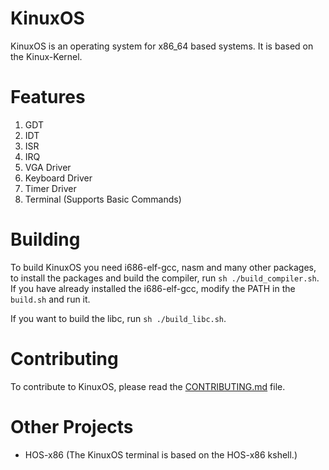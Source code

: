 # KinuxOS
KinuxOS is an operating system for x86_64 based systems. It is based on the Kinux-Kernel.

# Features
1. GDT
2. IDT
3. ISR
4. IRQ
5. VGA Driver
6. Keyboard Driver
7. Timer Driver
8. Terminal (Supports Basic Commands)

# Building
To build KinuxOS you need i686-elf-gcc, nasm and many other packages, to install the packages and build the compiler, run `sh ./build_compiler.sh`. If you have already installed the i686-elf-gcc, modify the PATH in the `build.sh` and run it.

If you want to build the libc, run `sh ./build_libc.sh`.

# Contributing
To contribute to KinuxOS, please read the [CONTRIBUTING.md](https://github.com/kushagra765/KinuxOS/blob/main/CONTRIBUTING.md) file.

# Other Projects
- HOS-x86 (The KinuxOS terminal is based on the HOS-x86 kshell.)
